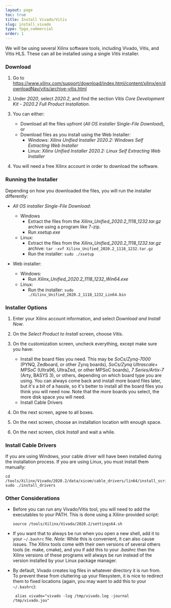 ```yaml
---
layout: page
toc: true
title: Install Vivado/Vitis
slug: install_vivado
type: fpga_commercial
order: 1
---
```



We will be using several Xilinx software tools, including Vivado, Vitis, and Vitis HLS.  These can all be installed using a single _Vitis_ installer.  

### Download

1. Go to <https://www.xilinx.com/support/download/index.html/content/xilinx/en/downloadNav/vitis/archive-vitis.html>

2. Under _2020_, select _2020.2_, and find the section _Vitis Core Development Kit - 2020.2  Full Product Installation_.

3. You can either:
    * Download all the files upfront (_All OS installer Single-File Download_), or 
    * Download files as you install using the Web Installer:
      * Windows: _Xilinx Unified Installer 2020.2: Windows Self Extracting Web Installer_ 
      * Linux:  _Xilinx Unified Installer 2020.2: Linux Self Extracting Web Installer_

4. You will need a free Xilinx account in order to download the software.

### Running the Installer
Depending on how you downloaded the files, you will run the installer differently:
  * _All OS installer Single-File Download_:
    * Windows 
        * Extract the files from the _Xilinx_Unified_2020.2_1118_1232.tar.gz_ archive using a program like 7-zip.
        * Run _xsetup.exe_
    * Linux:
        * Extract the files from the _Xilinx_Unified_2020.2_1118_1232.tar.gz_ archive: `tar -xvf Xilinx_Unified_2020.2_1118_1232.tar.gz`
        *  Run the installer: `sudo ./xsetup`

  * Web installer:
    * Windows: 
      * Run _Xilinx_Unified_2020.2_1118_1232_Win64.exe_
    * Linux: 
      * Run the installer: `sudo ./Xilinx_Unified_2020.2_1118_1232_Lin64.bin`

### Installer Options
  1. Enter your Xilinx account information, and select _Download and Install Now_.
  2. On the _Select Product to Install_ screen, choose _Vitis_.
  3. On the customization screen, uncheck everything, except make sure you have:
     *  Install the board files you need.  This may be _SoCs/Zynq-7000_ (PYNQ, Zedboard, or other Zynq boards), _SoCs/Zynq Ultrascale+ MPSoC_ (Ultra96, UltraZed, or other MPSoC boards), *7 Series/Artix-7* (Arty, BASYS 3), or others, depending on which board type you are using.  You can always come back and install more board files later, but it's a bit of a hassle, so it's better to install all the board files you think you will need now.  Note that the more boards you select, the more disk space you will need.
     *  Install Cable Drivers

  4. On the next screen, agree to all boxes.
  5. On the next screen, choose an installation location with enough space.
  6. On the next screen, click _Install_ and wait a while.

### Install Cable Drivers

If you are using Windows, your cable driver will have been installed during the installation process.  If you are using Linux, you must install them manually:

```
cd /tools/Xilinx/Vivado/2020.2/data/xicom/cable_drivers/lin64/install_script/install_drivers
sudo ./install_drivers
```

### Other Considerations
  * Before you can run any Vivado/Vitis tool, you will need to add the executables to your PATH.  This is done using a Xilinx-provided script:

        source /tools/Xilinx/Vivado/2020.2/settings64.sh

  * If you want that to always be run when you open a new shell, add it to your `~/.bashrc` file.  *Note:* While this is convenient, it can also cause issues.  The Xilinx tools come with their own versions of several others tools (ie. make, cmake), and you if add this to your *.bashrc* then the Xilinx versions of these programs will always be run instead of the version installed by your Linux package manager.
  * By default, Vivado creates log files in whatever directory it is run from.  To prevent these from cluttering up your filesystem, it is nice to redirect them to fixed locations (again, you may want to add this to your `~/.bashrc`):

         alias vivado="vivado -log /tmp/vivado.log -journal /tmp/vivado.jou"


